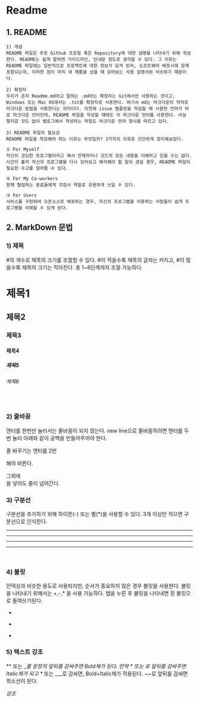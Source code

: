 # Readme

## 1. README

    1) 개념
    README 파일은 주로 Github 프로필 혹은 Repository에 대한 설명을 나타내기 위해 작성한다. README는 쉽게 말하면 가이드라인, 안내문 정도로 생각할 수 있다. 그 이유는 README 파일에는 일반적으로 프로젝트에 대한 정보가 담겨 있어, 소프트웨어 배포시에 함께 포함되는데, 이러한 점이 마치 새 제품을 샀을 때 읽어보는 사용 설명서와 비슷하기 때문이다.

    2) 확장자
    우리가 흔히 Readme.md라고 말하는 .md라는 확장자는 Git에서만 사용하는 것이고, Windows 또는 Mac OS에서는 .txt를 확장자로 사용한다. 여기서 md는 마크다운의 약자로 마크다운 문법을 사용한다는 의미이다. 이전에 issue 템플릿을 작성할 때 사용한 언어가 바로 마크다운 언어인데, README 파일을 작성할 때에도 이 마크다운 언어를 사용한다. 사실 멀리갈 것도 없이 벨로그에서 작성하는 파일도 마크다운 언어 형식을 따르고 있다.

    3) README 파일의 필요성
    README 파일을 작성해야 하는 이유는 무엇일까? 3가지의 이유로 간단하게 정리해보았다.

    ① For Myself
    자신이 코딩한 프로그램이라고 해서 언제까지나 코드의 모든 내용을 이해하고 있을 수는 없다.
    시간이 흘러 자신의 프로그램을 다시 읽어보고 해석해야 할 일이 생길 경우, README 파일이 필요한 수고를 덜어줄 수 있다.

    ② For My Co-workers
    함께 협업하는 동료들에게 지침서 역할로 유용하게 쓰일 수 있다.

    ③ For Users
    서비스를 구현하여 오픈소스로 배포하는 경우, 자신의 프로그램을 이용하는 사람들이 쉽게 프로그램을 이해할 수 있게 된다.

## 2. MarkDown 문법

### 1) 제목

#의 개수로 제목의 크기를 조절할 수 있다. #이 적을수록 제목의 글자는 커지고, #이 많을수록 제목의 크기는 작아진다. 총 1~6단계까지 조절 가능하다.

# 제목1

## 제목2

### 제목3

#### 제목4

##### 제목5

###### 제목6

<br>

### 2) 줄바꿈

엔터를 한번만 눌러서는 줄바꿈이 되지 않는다. new line으로 줄바꿈하려면 엔터를 두번 눌러 아래와 같이 공백을 만들어주어야 한다.

줄 바꾸기는
엔터를 2번

해야 바뀐다.

그외에 <br>을 넣어도 줄이 넘어간다.
<br>

### 3) 구분선

구분선을 추가하기 위해 하이픈(-) 또는 별(\*)을 사용할 수 있다. 3개 이상만 적으면 구분선으로 인식한다.

---

---

---

---

<br>

### 4) 불릿

인덱싱과 비슷한 용도로 사용되지만, 순서가 중요하지 않은 경우 불릿을 사용한다. 불릿을 나타내기 위해서는 +,-,\* 을 사용 가능하다. 탭을 누른 후 불릿을 나타내면 흰 불릿으로 들여쓰기된다.

-

*

- <br>

### 5) 텍스트 강조

** 또는 \_*를 문장의 앞뒤를 감싸주면 Bold체가 된다. 만약 \* 또는 *로 앞뒤를 감싸주면 Italic체가 되고 \*** 또는 \_\_\_로 감싸면, Bold+Italic체가 적용된다. ~~로 앞뒤를 감싸면 취소선이 된다.

_강조_
